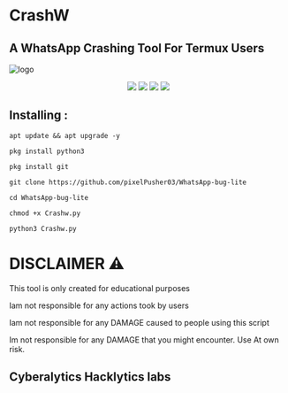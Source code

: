 # CrashW

## A WhatsApp Crashing Tool For Termux Users


![logo](https://github.com/axlkiller/CrashW/raw/main/.imgs/20210924_150712.jpg)

<p align="center">
  <img src="https://img.shields.io/badge/Version-1.0.5-lime?style=for-the-badge">
  
  <img src="https://img.shields.io/github/stars/axlkiller/CrashW?color=cyan&style=for-the-badge">
  <img src="https://img.shields.io/github/issues/axlkiller/CrashW?color=magenta&style=for-the-badge">
  <img src="https://img.shields.io/github/forks/axlkiller/CrashW?color=aquamarine&style=for-the-badge">


## Installing :

```
apt update && apt upgrade -y
```
```
pkg install python3
```
```
pkg install git
```
```
git clone https://github.com/pixelPusher03/WhatsApp-bug-lite
```
```
cd WhatsApp-bug-lite
```
```
chmod +x Crashw.py
```
```
python3 Crashw.py
```

# DISCLAIMER ⚠️
This tool is only created for educational purposes

Iam not responsible for any actions took by users

Iam not responsible for any DAMAGE caused to people using this script

Im not responsible for any DAMAGE that you might encounter. Use At own risk.

## Cyberalytics Hacklytics labs

